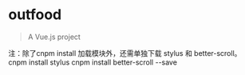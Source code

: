 # outfood

> A Vue.js project

注：除了cnpm install 加载模块外，还需单独下载  stylus 和 better-scroll。
cnpm install stylus 
cnpm install better-scroll --save



